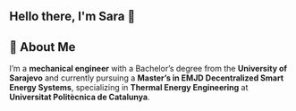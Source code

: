## Hello there, I'm Sara 👋

## 🚀 About Me
I’m a **mechanical engineer** with a Bachelor’s degree from the **University of Sarajevo** and currently pursuing a **Master’s in EMJD Decentralized Smart Energy Systems**, specializing in **Thermal Energy Engineering** at **Universitat Politècnica de Catalunya**.

<!--
**saramsehovic/saramsehovic** is a ✨ _special_ ✨ repository because its `README.md` (this file) appears on your GitHub profile.

Here are some ideas to get you started:

- 🔭 I’m currently working on ...
- 🌱 I’m currently learning ...
- 👯 I’m looking to collaborate on ...
- 🤔 I’m looking for help with ...
- 💬 Ask me about ...
- 📫 How to reach me: ...
- 😄 Pronouns: ...
- ⚡ Fun fact: ...
-->
